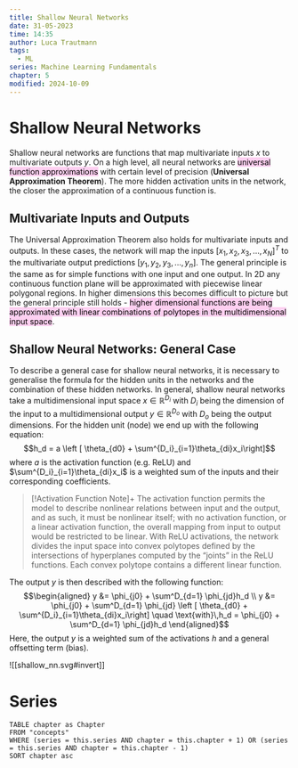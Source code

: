 ```yaml
---
title: Shallow Neural Networks
date: 31-05-2023
time: 14:35
author: Luca Trautmann
tags:
  - ML
series: Machine Learning Fundamentals
chapter: 5
modified: 2024-10-09
---
```


# Shallow Neural Networks
Shallow neural networks are functions that map multivariate inputs $x$ to multivariate outputs $y$.   On a high level, all neural networks are <mark style="background: #FFB8EBA6;">universal function approximations</mark> with certain level of precision (__Universal Approximation Theorem__). The more hidden activation units in the network, the closer the approximation of a continuous function is. 

## Multivariate Inputs and Outputs
The Universal Approximation Theorem also holds for multivariate inputs and outputs. In these cases, the network will map the inputs $[x_1, x_2, x_3, ... , x_N]^T$ to the multivariate output predictions $[y_1, y_2, y_3, ... ,y_n]$. The general principle is the same as for simple functions with one input and one output. In 2D any continuous function plane will be approximated with piecewise linear polygonal regions. In higher dimensions this becomes difficult to picture but the general principle still holds - <mark style="background: #FFB8EBA6;">higher dimensional functions are being approximated with linear combinations of polytopes in the multidimensional input space</mark>.

## Shallow Neural Networks: General Case
To describe a general case for shallow neural networks, it is necessary to generalise the formula for the hidden units in the networks and the combination of these hidden networks. In general, shallow neural networks take a multidimensional input space $x \in \mathbb{R}^{D_i}$ with $D_i$ being the dimension of the input to a multidimensional output $y \in \mathbb{R}^{D_o}$ with $D_o$ being the output dimensions. For the hidden unit (node) we end up with the following equation: 
$$h_d = a \left [ \theta_{d0} + \sum^{D_i}_{i=1}\theta_{di}x_i\right]$$
where $a$ is the activation function (e.g. ReLU) and $\sum^{D_i}_{i=1}\theta_{di}x_i$ is a weighted sum of the inputs and their corresponding coefficients. 

> [!Activation Function Note]+
> The activation function permits the model to describe nonlinear relations between input and the output, and as such, it must be nonlinear itself; with no activation function, or a linear activation function, the overall mapping from input to output would be restricted to be linear. With ReLU activations, the network divides the input space into convex polytopes defined by the intersections of hyperplanes computed by the “joints” in the ReLU functions. Each convex polytope contains a different linear function.

The output $y$ is then described with the following function: 
$$\begin{aligned} y &= \phi_{j0} + \sum^D_{d=1} \phi_{jd}h_d \\
y &= \phi_{j0} + \sum^D_{d=1} \phi_{jd} \left [ \theta_{d0} + \sum^{D_i}_{i=1}\theta_{di}x_i\right] \quad \text{with}\,h_d = \phi_{j0} + \sum^D_{d=1} \phi_{jd}h_d 
\end{aligned}$$
Here, the output $y$ is a weighted sum of the activations $h$ and a general offsetting term (bias). 


![[shallow_nn.svg#invert]]



# Series
```dataview
TABLE chapter as Chapter
FROM "concepts"
WHERE (series = this.series AND chapter = this.chapter + 1) OR (series = this.series AND chapter = this.chapter - 1)
SORT chapter asc
```
